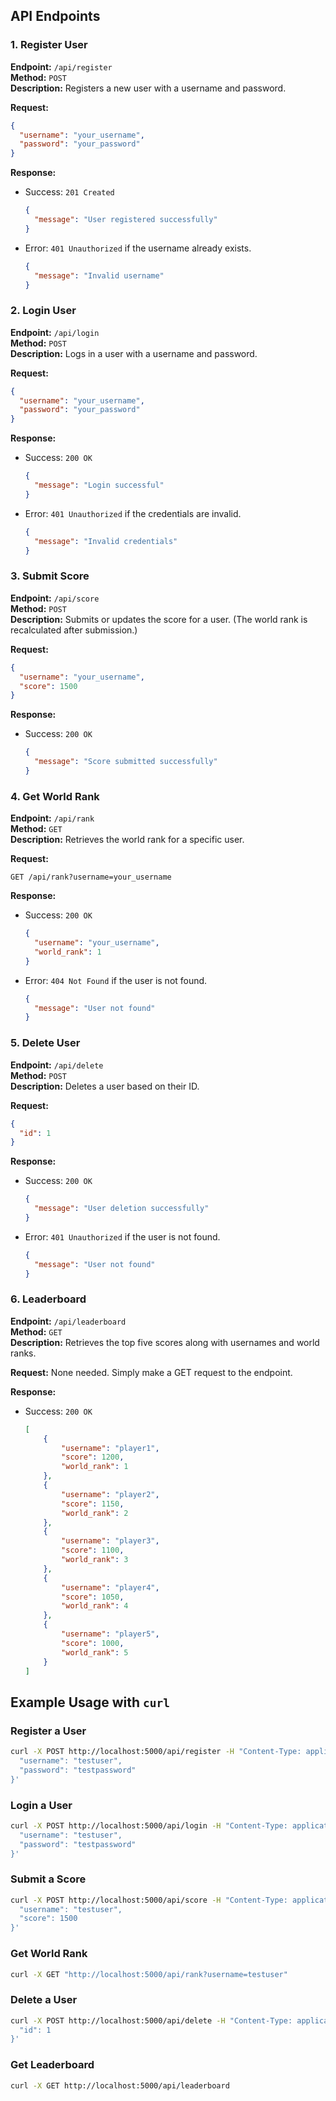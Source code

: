 ## API Endpoints

### 1. Register User

**Endpoint:** `/api/register`  
**Method:** `POST`  
**Description:** Registers a new user with a username and password.

**Request:**

```json
{
  "username": "your_username",
  "password": "your_password"
}
```

**Response:**

- Success: `201 Created`
  ```json
  {
    "message": "User registered successfully"
  }
  ```
- Error: `401 Unauthorized` if the username already exists.
  ```json
  {
    "message": "Invalid username"
  }
  ```

### 2. Login User

**Endpoint:** `/api/login`  
**Method:** `POST`  
**Description:** Logs in a user with a username and password.

**Request:**

```json
{
  "username": "your_username",
  "password": "your_password"
}
```

**Response:**

- Success: `200 OK`
  ```json
  {
    "message": "Login successful"
  }
  ```
- Error: `401 Unauthorized` if the credentials are invalid.
  ```json
  {
    "message": "Invalid credentials"
  }
  ```

### 3. Submit Score

**Endpoint:** `/api/score`  
**Method:** `POST`  
**Description:** Submits or updates the score for a user. (The world rank is recalculated after submission.)

**Request:**

```json
{
  "username": "your_username",
  "score": 1500
}
```

**Response:**

- Success: `200 OK`
  ```json
  {
    "message": "Score submitted successfully"
  }
  ```

### 4. Get World Rank

**Endpoint:** `/api/rank`  
**Method:** `GET`  
**Description:** Retrieves the world rank for a specific user.

**Request:**

```http
GET /api/rank?username=your_username
```

**Response:**

- Success: `200 OK`
  ```json
  {
    "username": "your_username",
    "world_rank": 1
  }
  ```
- Error: `404 Not Found` if the user is not found.
  ```json
  {
    "message": "User not found"
  }
  ```

### 5. Delete User

**Endpoint:** `/api/delete`  
**Method:** `POST`  
**Description:** Deletes a user based on their ID.

**Request:**

```json
{
  "id": 1
}
```

**Response:**

- Success: `200 OK`
  ```json
  {
    "message": "User deletion successfully"
  }
  ```
- Error: `401 Unauthorized` if the user is not found.
  ```json
  {
    "message": "User not found"
  }
  ```


### 6. Leaderboard

**Endpoint:** `/api/leaderboard`  
**Method:** `GET`  
**Description:** Retrieves the top five scores along with usernames and world ranks.

**Request:** None needed. Simply make a GET request to the endpoint.

**Response:**

- Success: `200 OK`
  ```json
  [
      {
          "username": "player1",
          "score": 1200,
          "world_rank": 1
      },
      {
          "username": "player2",
          "score": 1150,
          "world_rank": 2
      },
      {
          "username": "player3",
          "score": 1100,
          "world_rank": 3
      },
      {
          "username": "player4",
          "score": 1050,
          "world_rank": 4
      },
      {
          "username": "player5",
          "score": 1000,
          "world_rank": 5
      }
  ]
  ```



## Example Usage with `curl`

### Register a User

```sh
curl -X POST http://localhost:5000/api/register -H "Content-Type: application/json" -d '{
  "username": "testuser",
  "password": "testpassword"
}'
```

### Login a User

```sh
curl -X POST http://localhost:5000/api/login -H "Content-Type: application/json" -d '{
  "username": "testuser",
  "password": "testpassword"
}'
```

### Submit a Score

```sh
curl -X POST http://localhost:5000/api/score -H "Content-Type: application/json" -d '{
  "username": "testuser",
  "score": 1500
}'
```

### Get World Rank

```sh
curl -X GET "http://localhost:5000/api/rank?username=testuser"
```

### Delete a User

```sh
curl -X POST http://localhost:5000/api/delete -H "Content-Type: application/json" -d '{
  "id": 1
}'
```

### Get Leaderboard

```sh
curl -X GET http://localhost:5000/api/leaderboard
```
